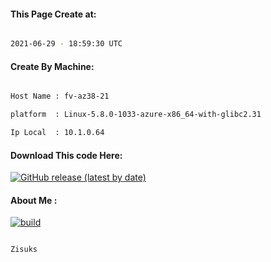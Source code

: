 
   
#### This Page Create at:

```bash

2021-06-29 - 18:59:30 UTC

```

#### Create By Machine:

```bash

Host Name : fv-az38-21

platform  : Linux-5.8.0-1033-azure-x86_64-with-glibc2.31

Ip Local  : 10.1.0.64

```

#### Download This code Here:

[![GitHub release (latest by date)](https://img.shields.io/github/v/release/Zisuks/Jar-Build2?style=for-the-badge&label=Download)](https://github.com/Zisuks/Jar-Build2/releases) 

</p> 

#### About Me :

[![build](https://github.com/Zisuks/Jar-Build2/actions/workflows/build.yml/badge.svg)](https://github.com/Zisuks/Jar-Build2/actions/workflows/build.yml)

```bash

Zisuks

```

